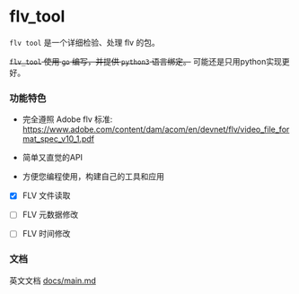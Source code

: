 # flv_tool

`flv tool` 是一个详细检验、处理 flv 的包。

~~`flv_tool` 使用 `go` 编写，并提供 `python3` 语言绑定。~~
可能还是只用python实现更好。


### 功能特色

+ 完全遵照 Adobe flv 标准:<br>
   https://www.adobe.com/content/dam/acom/en/devnet/flv/video_file_format_spec_v10_1.pdf

+ 简单又直觉的API
+ 方便您编程使用，构建自己的工具和应用

- [x] FLV 文件读取
- [ ] FLV 元数据修改 
- [ ] FLV 时间修改


### 文档

英文文档 [docs/main.md](./docs/main.md)





